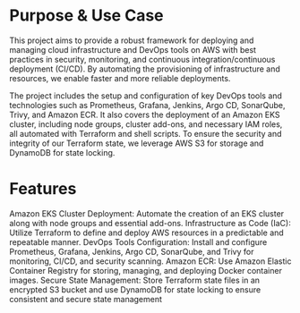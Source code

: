 # Purpose & Use Case
This project aims to provide a robust framework for deploying and managing cloud infrastructure and DevOps tools on AWS with best practices in security, monitoring, and continuous integration/continuous deployment (CI/CD). By automating the provisioning of infrastructure and resources, we enable faster and more reliable deployments.

The project includes the setup and configuration of key DevOps tools and technologies such as Prometheus, Grafana, Jenkins, Argo CD, SonarQube, Trivy, and Amazon ECR. It also covers the deployment of an Amazon EKS cluster, including node groups, cluster add-ons, and necessary IAM roles, all automated with Terraform and shell scripts. To ensure the security and integrity of our Terraform state, we leverage AWS S3 for storage and DynamoDB for state locking.



# Features
Amazon EKS Cluster Deployment: Automate the creation of an EKS cluster along with node groups and essential add-ons.
Infrastructure as Code (IaC): Utilize Terraform to define and deploy AWS resources in a predictable and repeatable manner.
DevOps Tools Configuration: Install and configure Prometheus, Grafana, Jenkins, Argo CD, SonarQube, and Trivy for monitoring, CI/CD, and security scanning.
Amazon ECR: Use Amazon Elastic Container Registry for storing, managing, and deploying Docker container images.
Secure State Management: Store Terraform state files in an encrypted S3 bucket and use DynamoDB for state locking to ensure consistent and secure state management
